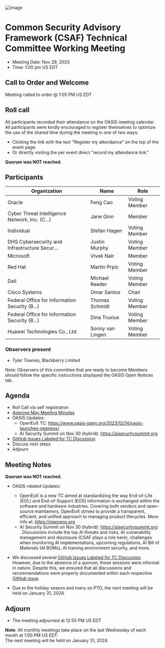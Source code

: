 ![image](https://user-images.githubusercontent.com/1690898/139102180-5c1e2583-14f1-4f58-ab2b-9e3807ed529c.png)

# Common Security Advisory Framework (CSAF) Technical Committee Working Meeting

- Meeting Date: Nov 29, 2023
- Time: 1:00 pm US EDT

## Call to Order and Welcome

Meeting called to order @ 1:05 PM US EDT

## Roll call

All participants recorded their attendance on the OASIS meeting calendar. 
All participants were kindly encouraged to register themselves to optimize the use of the shared time during the meeting in one of two ways:
- Clicking the link with the text "Register my attendance" on the top of the event page.
- Or directly visiting the per event direct "record my attendance link." 

**Quorum was NOT reached.**


## Participants

| Organization                                        | Name          | Role            |
|-----------------------------------------------------|---------------|-----------------|
| Oracle                                              | Feng Cao      | Voting Member   |
| Cyber Threat Intelligence Network, Inc. (C...)      | Jane Ginn     | Member          |
| Individual                                          | Stefan Hagen  | Voting Member   |
| DHS Cybersecurity and Infrastructure Secur...       | Justin Murphy | Voting Member   |
| Microsoft                                           | Vivek Nair    | Member          |
| Red Hat                                             | Martin Prpic  | Voting Member   |
| Dell                                                | Michael Reeder| Voting Member   |
| Cisco Systems                                       | Omar Santos   | Chair           |
| Federal Office for Information Security (B...)      | Thomas Schmidt| Voting Member   |
| Federal Office for Information Security (B...)      | Dina Truxius  | Voting Member   |
| Huawei Technologies Co., Ltd.                       | Sonny van Lingen | Voting Member |




### Observers present

- Tyler Townes, Blackberry Limited

Note: Observers of this committee that are ready to become Members should follow the specific instructions displayed the OASIS Open Notices tab.

## Agenda
- Roll Call via self registration
- [Approve May Meeting Minutes](https://github.com/oasis-tcs/csaf/blob/master/meeting_minutes/)
- OASIS Updates:
  - OpenEoX TC: https://www.oasis-open.org/2023/12/14/oasis-launches-openeox/
  - AI Security Summit on Nov 30 (hybrid): https://aisecuritysummit.org 
- [GitHub Issues Labeled for TC Discussion](https://github.com/oasis-tcs/csaf/issues?q=is%3Aissue+is%3Aopen+label%3Atc-discussion-needed)
- Discuss next steps
- Adjourn

## Meeting Notes

**Quorum was NOT reached.**

- OASIS-related Updates:
   - OpenEoX is a new TC aimed at standardizing the way End-of-Life (EOL) and End-of-Support (EOS) information is exchanged within the software and hardware industries. Covering both vendors and open-source maintainers, OpenEoX strives to provide a transparent, efficient, and unified approach to managing product lifecycles. More info at: https://openeox.org
   - AI Security Summit on Nov 30 (hybrid): https://aisecuritysummit.org . Discussions include the top AI threats and risks, AI vulnerability management and disclosure (CSAF plays a role here), challenges when monitoring AI implementations, upcoming regulations, AI Bill of Materials (AI BOMs), AI training environment security, and more.

- We discussed several [GitHub Issues Labeled for TC Discussion](https://github.com/oasis-tcs/csaf/issues?q=is%3Aissue+is%3Aopen+label%3Atc-discussion-needed). However, due to the absence of a quorum, these sessions were informal in nature. Despite this, we ensured that all discussions and recommendations were properly documented within each respective [GitHub issue](https://github.com/oasis-tcs/csaf/issues?q=is%3Aissue+is%3Aopen+label%3Atc-discussion-needed).
- Due to the holiday season and many on PTO, the next meeting will be held on January 31, 2024.


## Adjourn
- The meeting adjourned at 12:55 PM US EDT


**Note**: All monthly meetings take place on the last Wednesday of each month at 1:00 PM US EDT.     
The next meeting will be held on January 31, 2024.  
